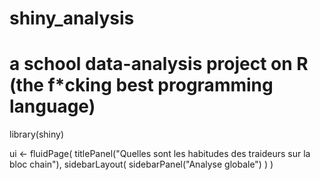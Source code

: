 # shiny_analysis
# a school data-analysis project on R (the f*cking best programming language)

library(shiny)

ui <- fluidPage(
  titlePanel("Quelles sont les habitudes des traideurs sur la bloc chain"),
  sidebarLayout(
    sidebarPanel("Analyse globale")
  )
)